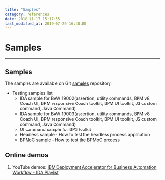 ```yaml
---
title: "Samples"
category: references
date: 2018-11-17 15:17:55
last_modified_at: 2019-07-29 16:48:00
---
```


# Samples
***

## Samples
The samples are available on Git [samples](https://github.com/sdc-china/IDA-samples) repository.
- Testing samples list
    - IDA sample for BAW 19002(assertion, utility commands, BPM v8 Coach UI, BPM responsive Coach toolkit, BPM UI toolkit, JS custom command, Java Command)  
    - IDA sample for BAW 19003(assertion, utility commands, BPM v8 Coach UI, BPM responsive Coach toolkit, BPM UI toolkit, JS custom command, Java Command) 
    - UI command sample for BP3 toolkit
    - Headless sample - How to test the headless process application
    - BPMoC sample - How to test the BPMoC process

## Online demos
1. YouTube demos: [IBM Deployment Accelerator for Business Automation Workflow - IDA Playlist](https://www.youtube.com/playlist?list=PLR-cBns4akvVGguWNoroy0FiB5dPzh6q_)
